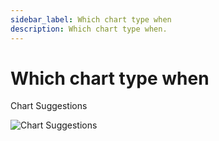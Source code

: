 ```yaml
---
sidebar_label: Which chart type when
description: Which chart type when.
---
```


# Which chart type when

Chart Suggestions

![Chart Suggestions](https://i.imgur.com/K0gVpj3.png)
